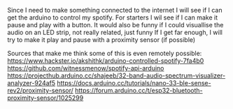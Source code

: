 Since I need to make something connected to the internet
I will see if I can get the arduino to control my spotify. For starters I wil see if I can make it pause and play with a button.
It would also be funny if I could visuallise the audio on an LED strip, not really related, just funny
If I get far enough, I will try to make it play and pause with a proximity sensor (if possible)

Sources that make me think some of this is even remotely possible:
https://www.hackster.io/akshithk/arduino-controlled-spotify-7fa4b0
https://github.com/witnessmenow/spotify-api-arduino
https://projecthub.arduino.cc/shajeeb/32-band-audio-spectrum-visualizer-analyzer-924af5
https://docs.arduino.cc/tutorials/nano-33-ble-sense-rev2/proximity-sensor/
https://forum.arduino.cc/t/esp32-bluetooth-proximity-sensor/1025299
